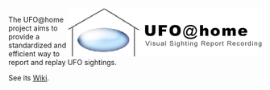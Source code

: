 <img src="doc/web/ufoathome/UFOAtHome.png" align=right alt="UFO@home logo">

The UFO@home project aims to provide a standardized and efficient way to report and replay UFO sightings.

See its [Wiki](https://github.com/RR0/UfoAtHome/wiki).
